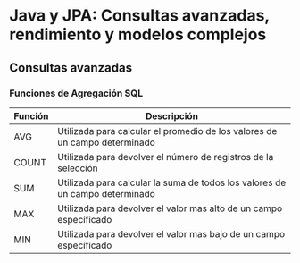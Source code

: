 # Java y JPA: Consultas avanzadas, rendimiento y modelos complejos

## Consultas avanzadas

### Funciones de Agregación SQL

| Función | Descripción |
| --- | --- |
| AVG | Utilizada para calcular el promedio de los valores de un campo determinado |
| COUNT | Utilizada para devolver el número de registros de la selección |
| SUM | Utilizada para calcular la suma de todos los valores de un campo determinado |
| MAX | Utilizada para devolver el valor mas alto de un campo específicado |
| MIN | Utilizada para devolver el valor mas bajo de un campo específicado |

